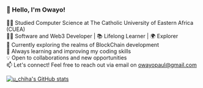 
### 👋 Hello, I'm Owayo!

👨‍🎓 Studied Computer Science at The Catholic University of Eastern Africa (CUEA)</br>
🧑‍💻 Software and Web3 Developer | 📚 Lifelong Learner | 🌍 Explorer</br>
🔭 Currently exploring the realms of BlockChain development</br>
🌱 Always learning and improving my coding skills</br>
💡 Open to collaborations and new opportunities</br>
📫 Let's connect! Feel free to reach out via email on owayopaul@gmail.com

<!-- Github Stats-->
[![u_chiha's GitHub stats](https://github-readme-stats.vercel.app/api?username=owayo-cloud&show_icons=true&theme=transparent)](https://github.com/owayo-cloud/github-readme-stats)
